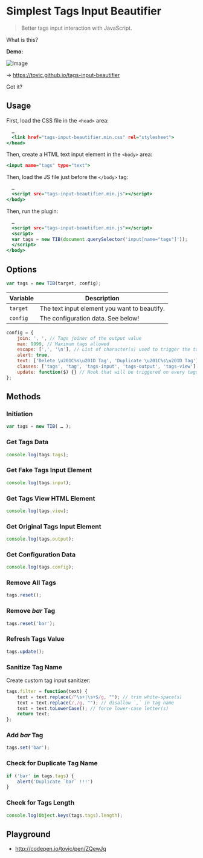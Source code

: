 Simplest Tags Input Beautifier
==============================

> Better tags input interaction with JavaScript.

What is this?

**Demo:**

![Image](https://cloud.githubusercontent.com/assets/1669261/12162361/7b457e14-b533-11e5-990a-8805cac26bb3.gif)

&rarr; https://tovic.github.io/tags-input-beautifier

Got it?

Usage
-----

First, load the CSS file in the `<head>` area:

~~~ .html
  …
  <link href="tags-input-beautifier.min.css" rel="stylesheet">
</head>
~~~

Then, create a HTML text input element in the `<body>` area:

~~~ .html
<input name="tags" type="text">
~~~

Then, load the JS file just before the `</body>` tag:

~~~ .html
  …
  <script src="tags-input-beautifier.min.js"></script>
</body>
~~~


Then, run the plugin:

~~~ .html
  …
  <script src="tags-input-beautifier.min.js"></script>
  <script>
  var tags = new TIB(document.querySelector('input[name="tags"]'));
  </script>
</body>
~~~

Options
-------

~~~ .js
var tags = new TIB(target, config);
~~~

Variable | Description
-------- | -----------
`target` | The text input element you want to beautify.
`config` | The configuration data. See below!

~~~ .js
config = {
    join: ', ', // Tags joiner of the output value
    max: 9999, // Maximum tags allowed
    escape: [',', '\n'], // List of character(s) used to trigger the tag addition
    alert: true,
    text: ['Delete \u201C%s\u201D Tag', 'Duplicate \u201C%s\u201D Tag'],
    classes: ['tags', 'tag', 'tags-input', 'tags-output', 'tags-view'], // HTML classes
    update: function($) {} // Hook that will be triggered on every tags item update
};
~~~

Methods
-------

### Initiation

~~~ .js
var tags = new TIB( … );
~~~

### Get Tags Data

~~~ .js
console.log(tags.tags);
~~~

### Get Fake Tags Input Element

~~~ .js
console.log(tags.input);
~~~

### Get Tags View HTML Element

~~~ .js
console.log(tags.view);
~~~

### Get Original Tags Input Element

~~~ .js
console.log(tags.output);
~~~

### Get Configuration Data

~~~ .js
console.log(tags.config);
~~~

### Remove All Tags

~~~ .js
tags.reset();
~~~

### Remove _bar_ Tag

~~~ .js
tags.reset('bar');
~~~

### Refresh Tags Value

~~~ .js
tags.update();
~~~

### Sanitize Tag Name

Create custom tag input sanitizer:

~~~ .js
tags.filter = function(text) {
    text = text.replace(/^\s+|\s+$/g, ""); // trim white-space(s)
    text = text.replace(/,/g, ""); // disallow `,` in tag name
    text = text.toLowerCase(); // force lower-case letter(s)
    return text;
};
~~~

### Add _bar_ Tag

~~~ .js
tags.set('bar');
~~~

### Check for Duplicate Tag Name

~~~ .js
if ('bar' in tags.tags) {
    alert('Duplicate `bar` !!!')
}
~~~

### Check for Tags Length

~~~ .js
console.log(Object.keys(tags.tags).length);
~~~

Playground
----------

 - http://codepen.io/tovic/pen/ZQewJq